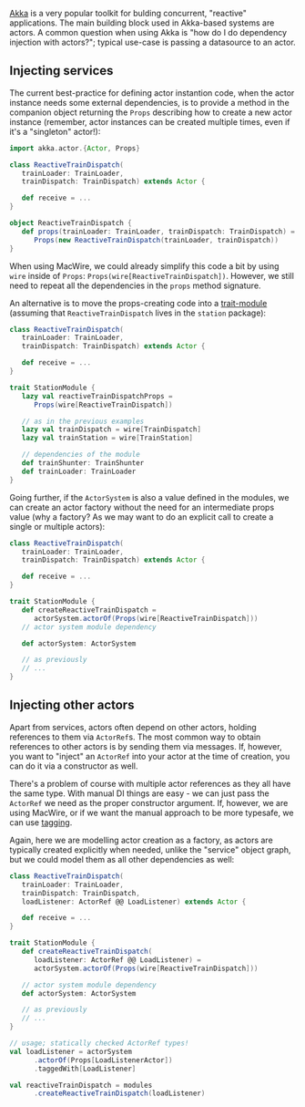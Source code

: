 
[Akka](http://akka.io) is a very popular toolkit for bulding concurrent, "reactive" applications. The main building block used in Akka-based systems are actors. A common question when using Akka is "how do I do dependency injection with actors?"; typical use-case is passing a datasource to an actor.

## Injecting services

The current best-practice for defining actor instantion code, when the actor instance needs some external dependencies, is to provide a method in the companion object returning the `Props` describing how to create a new actor instance (remember, actor instances can be created multiple times, even if it's a "singleton" actor!):

````scala
import akka.actor.{Actor, Props}

class ReactiveTrainDispatch(
   trainLoader: TrainLoader, 
   trainDispatch: TrainDispatch) extends Actor {

   def receive = ...
}

object ReactiveTrainDispatch {
   def props(trainLoader: TrainLoader, trainDispatch: TrainDispatch) = 
      Props(new ReactiveTrainDispatch(trainLoader, trainDispatch))
}
````

When using MacWire, we could already simplify this code a bit by using `wire` inside of `Props`: `Props(wire[ReactiveTrainDispatch])`. However, we still need to repeat all the dependencies in the `props` method signature.

An alternative is to move the props-creating code into a [trait-module](#modules) (assuming that `ReactiveTrainDispatch` lives in the `station` package):

````scala
class ReactiveTrainDispatch(
   trainLoader: TrainLoader, 
   trainDispatch: TrainDispatch) extends Actor {

   def receive = ...
}

trait StationModule {
   lazy val reactiveTrainDispatchProps = 
      Props(wire[ReactiveTrainDispatch]) 

   // as in the previous examples
   lazy val trainDispatch = wire[TrainDispatch]
   lazy val trainStation = wire[TrainStation]

   // dependencies of the module
   def trainShunter: TrainShunter 
   def trainLoader: TrainLoader
}
````

Going further, if the `ActorSystem` is also a value defined in the modules, we can create an actor factory without the need for an intermediate props value (why a factory? As we may want to do an explicit call to create a single or multiple actors):

````scala
class ReactiveTrainDispatch(
   trainLoader: TrainLoader, 
   trainDispatch: TrainDispatch) extends Actor {

   def receive = ...
}

trait StationModule {
   def createReactiveTrainDispatch = 
      actorSystem.actorOf(Props(wire[ReactiveTrainDispatch])) 
   // actor system module dependency

   def actorSystem: ActorSystem

   // as previously
   // ...
}
````

## Injecting other actors 

Apart from services, actors often depend on other actors, holding references to them via `ActorRef`s. The most common way to obtain references to other actors is by sending them via messages. If, however, you want to "inject" an `ActorRef` into your actor at the time of creation, you can do it via a constructor as well.

There's a problem of course with multiple actor references as they all have the same type. With manual DI things are easy - we can just pass the `ActorRef` we need as the proper constructor argument. If, however, we are using MacWire, or if we want the manual approach to be more typesafe, we can use [tagging](#multipleinst).

Again, here we are modelling actor creation as a factory, as actors are typically created explicitly when needed, unlike the "service" object graph, but we could model them as all other dependencies as well:

````scala
class ReactiveTrainDispatch(
   trainLoader: TrainLoader, 
   trainDispatch: TrainDispatch,
   loadListener: ActorRef @@ LoadListener) extends Actor {

   def receive = ...
}

trait StationModule {
   def createReactiveTrainDispatch(
      loadListener: ActorRef @@ LoadListener) = 
      actorSystem.actorOf(Props(wire[ReactiveTrainDispatch])) 

   // actor system module dependency
   def actorSystem: ActorSystem

   // as previously
   // ...
}

// usage; statically checked ActorRef types!
val loadListener = actorSystem
      .actorOf(Props[LoadListenerActor])
      .taggedWith[LoadListener]

val reactiveTrainDispatch = modules
      .createReactiveTrainDispatch(loadListener)
````
